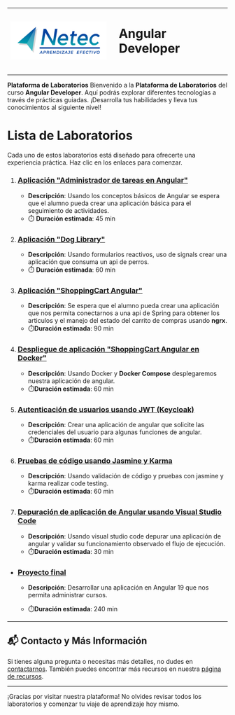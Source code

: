 <div>
<table>
  <tbody>
      <tr>
    <td> 
        <img src="./images/neteclogo.png" width="250px">
    <td>
    <td>
      <h1>Angular Developer<h1>
    </td>
  </tr>
  </tbody>
<table>
</div>

**Plataforma de Laboratorios**
Bienvenido a la **Plataforma de Laboratorios** del curso **Angular Developer**. Aquí podrás explorar diferentes tecnologías a través de prácticas guiadas. ¡Desarrolla tus habilidades y lleva tus conocimientos al siguiente nivel!

# Lista de Laboratorios
Cada uno de estos laboratorios está diseñado para ofrecerte una experiencia práctica. Haz clic en los enlaces para comenzar.

01. ### [Aplicación "Administrador de tareas en Angular"](./Capitulo1/README.md)
    - **Descripción**: Usando los conceptos básicos de Angular se espera que el alumno pueda crear una aplicación básica para el seguimiento de actividades. 
    - ⏱️ **Duración estimada**: 45 min

02. ### [Aplicación "Dog Library"](./Capitulo2/README.md)
    - **Descripción**: Usando formularios reactivos, uso de signals crear una aplicación que consuma un api de perros. 
    - ⏱️ **Duración estimada**: 60 min

03. ### [Aplicación "ShoppingCart Angular"](./Capitulo3/README.md)
    - **Descripción**: Se espera que el alumno pueda crear una aplicación que nos permita conectarnos a una api de Spring para obtener los articulos y el manejo del estado del carrito de compras usando **ngrx**. 
    - ⏱️**Duración estimada**: 90 min

04. ### [Despliegue de aplicación "ShoppingCart Angular en Docker"](./Capitulo4/README.md)
    - **Descripción**: Usando Docker y **Docker Compose** desplegaremos nuestra aplicación de angular.
    - ⏱️**Duración estimada**: 60 min
05. ### [Autenticación de usuarios  usando JWT (Keycloak)](./Capitulo5/README.md)
    - **Descripción**: Crear una aplicación de angular que solicite las credenciales del usuario para algunas funciones de angular.
    - ⏱️**Duración estimada**: 60 min


06. ### [Pruebas de código usando Jasmine y Karma](./Capitulo6/README.md)
    - **Descripción**: Usando validación de código y pruebas con jasmine y karma realizar code testing. 
    - ⏱️**Duración estimada**: 60 min

07. ### [Depuración de aplicación de Angular usando Visual Studio Code](./Capitulo7/README.md)
    - **Descripción**: Usando visual studio code depurar una aplicación de angular y validar su funcionamiento observado el flujo de ejecución. 
    - ⏱️**Duración estimada**: 30 min

- ### [Proyecto final](./Capitulo8/README.md)
    - **Descripción**: Desarrollar una aplicación en Angular 19 que nos permita administrar cursos. 

    - ⏱️**Duración estimada**: 240 min

---
## 📬 **Contacto y Más Información**

Si tienes alguna pregunta o necesitas más detalles, no dudes en [contactarnos](mailto:soporte@netec.com). También puedes encontrar más recursos en nuestra [página de recursos](https://netec.com).

---

¡Gracias por visitar nuestra plataforma! No olvides revisar todos los laboratorios y comenzar tu viaje de aprendizaje hoy mismo.
